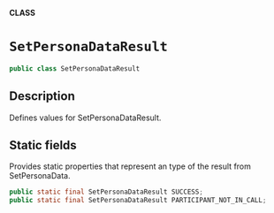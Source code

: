 **CLASS**

# `SetPersonaDataResult`

```java
public class SetPersonaDataResult
```

## Description

Defines values for SetPersonaDataResult.

## Static fields

Provides static properties that represent an type of the result from SetPersonaData.

```java
public static final SetPersonaDataResult SUCCESS;
public static final SetPersonaDataResult PARTICIPANT_NOT_IN_CALL;
```
       